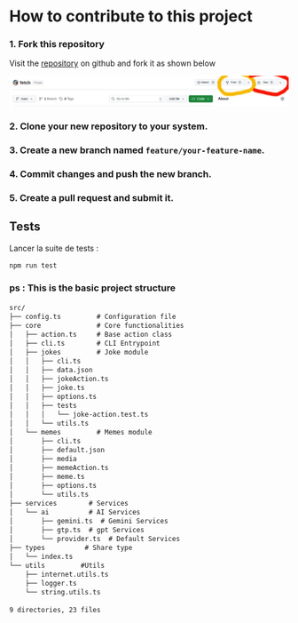 # How to contribute to this project

### 1. Fork this repository

Visit the [repository](https://github.com/amk-7/fetch.git) on github and fork it as shown below

![fork](fork-location.jpg)


### 2. Clone your new repository to your system.

### 3. Create a new branch named `feature/your-feature-name`.

### 4. Commit changes and push the new branch.

### 5. Create a pull request and submit it.

## Tests

Lancer la suite de tests :  
```bash
npm run test
```

### ps : This is the basic project structure

````	
src/
├── config.ts         # Configuration file
├── core              # Core functionalities
│   ├── action.ts     # Base action class
│   ├── cli.ts        # CLI Entrypoint
│   ├── jokes         # Joke module
│   │   ├── cli.ts
│   │   ├── data.json
│   │   ├── jokeAction.ts
│   │   ├── joke.ts
│   │   ├── options.ts
│   │   ├── tests
│   │   │   └── joke-action.test.ts
│   │   └── utils.ts
│   └── memes         # Memes module
│       ├── cli.ts
│       ├── default.json
│       ├── media
│       ├── memeAction.ts
│       ├── meme.ts
│       ├── options.ts
│       └── utils.ts
├── services        # Services
│   └── ai          # AI Services
│       ├── gemini.ts  # Gemini Services
│       ├── gtp.ts  # gpt Services
│       └── provider.ts  # Default Services
├── types          # Share type
│   └── index.ts
└── utils         #Utils
    ├── internet.utils.ts
    ├── logger.ts
    └── string.utils.ts

9 directories, 23 files
````